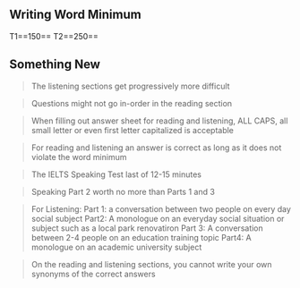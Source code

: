 ## Writing  Word Minimum 
T1==150== 
T2==250==
## Something New 
> The listening sections get progressively more difficult 

> Questions might not go in-order in the reading section 

> When filling out answer sheet for reading and listening, ALL CAPS, all small letter or even first letter capitalized is acceptable 

> For reading and listening an answer is correct as long as it does not violate the word minimum

> The IELTS Speaking Test last of 12-15 minutes 

>Speaking Part 2 worth no more than Parts 1 and 3 

> For Listening: 
> Part 1: a conversation between two people on every day social subject 
> Part2: A monologue on an everyday social situation or subject such as a local park renovatiron 
> Part 3: A conversation between 2-4 people on an education training topic 
> Part4: A monologue on an academic university subject 

> On the reading and listening sections, you cannot write your own synonyms of the correct answers


